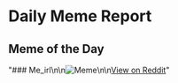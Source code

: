 # Daily Meme Report

## Meme of the Day
"### Me_irl\n\n![Meme](https://i.redd.it/l2w8id66ipdf1.png)\n\n[View on Reddit](https://redd.it/1m3fj5q)"
